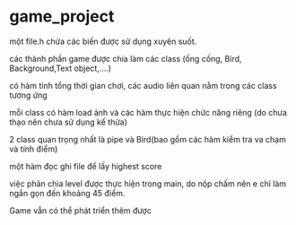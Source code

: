 # game_project
một file.h chứa các biến được sử dụng xuyên suốt.

các thành phần game được chia làm các class (ống cống, Bird, Background,Text object,....)

có hàm tính tổng thời gian chơi, các audio liên quan nằm trong các class tương ứng

mỗi class có hàm load ảnh và các hàm thực hiện chức năng riêng (do chưa thạo nên chưa sử dụng kế thừa)

2 class quan trọng nhất là pipe và Bird(bao gồm các hàm kiểm tra va chạm và tính điểm)

một hàm đọc ghi file để lấy highest score

việc phân chia level được thực hiện trong main, do nộp chấm nên e chỉ làm ngắn gọn đến khoảng 45 điểm.

Game vẫn có thể phát triển thêm được
